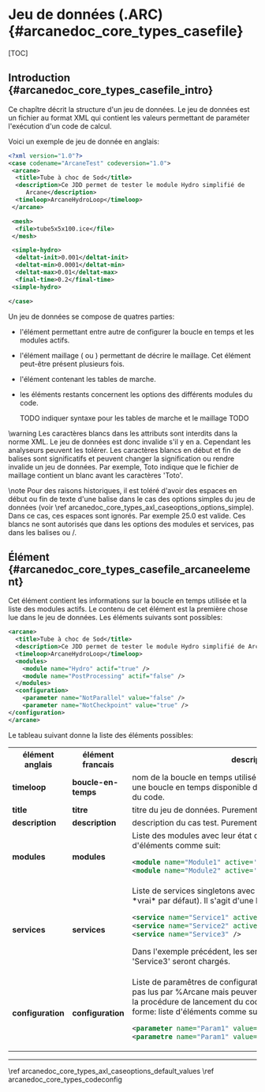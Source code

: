 ﻿# Jeu de données (.ARC) {#arcanedoc_core_types_casefile}

[TOC]

## Introduction {#arcanedoc_core_types_casefile_intro}

Ce chapître décrit la structure d'un jeu de données. Le jeu de
données est un fichier au format XML qui contient les valeurs
permettant de paraméter l'exécution d'un code de calcul.

Voici un exemple de jeu de donnée en anglais:

```xml
<?xml version="1.0"?>
<case codename="ArcaneTest" codeversion="1.0">
 <arcane>
  <title>Tube à choc de Sod</title>
  <description>Ce JDD permet de tester le module Hydro simplifié de
     Arcane</description>
  <timeloop>ArcaneHydroLoop</timeloop>
 </arcane>

 <mesh>
  <file>tube5x5x100.ice</file>
 </mesh>

 <simple-hydro>
  <deltat-init>0.001</deltat-init>
  <deltat-min>0.0001</deltat-min>
  <deltat-max>0.01</deltat-max>
  <final-time>0.2</final-time>
 <simple-hydro>

</case>
```

Un jeu de données se compose de quatres parties:
- l'élément <arcane> permettant entre autre de configurer la boucle
  en temps et les modules actifs.
- l'élément maillage (<mesh> ou <maillage>) permettant de décrire le
  maillage. Cet élément peut-être présent plusieurs fois.
- l'élément contenant les tables de marche.
- les éléments restants concernent les options des différents
  modules du code.

  TODO indiquer syntaxe pour les tables de marche et le maillage TODO

\warning Les caractères blancs dans les attributs sont interdits dans
la norme XML. Le jeu de données est donc invalide s'il y en
a. Cependant les analyseurs peuvent les tolérer. Les caractères
blancs en début et fin de balises sont
significatifs et peuvent changer la signification ou rendre invalide
un jeu de données. Par exemple, <file> Toto</file> indique que le
fichier de maillage contient un blanc avant les caractères 'Toto'.

\note Pour des raisons historiques, il est toléré d'avoir des
espaces en début ou fin de texte d'une balise dans le cas des
options simples du jeu de données (voir \ref
arcanedoc_core_types_axl_caseoptions_options_simple). Dans ce cas, ces espaces sont
ignorés. Par exemple <deltat>  25.0  </deltat> est valide. Ces
blancs ne sont autorisés que dans les options des modules et
services, pas dans les balises <arcane> ou <maillage>/<mesh>.

## Élément <arcane> {#arcanedoc_core_types_casefile_arcaneelement}

Cet élément contient les informations sur la boucle en temps
utilisée et la liste des modules actifs. Le contenu de cet élément
est la première chose lue dans le jeu de données. Les éléments
suivants sont possibles:

```xml
<arcane>
  <title>Tube à choc de Sod</title>
  <description>Ce JDD permet de tester le module Hydro simplifié de Arcane</description>
  <timeloop>ArcaneHydroLoop</timeloop>
  <modules>
    <module name="Hydro" actif="true" />
    <module name="PostProcessing" actif="false" />
  </modules>
  <configuration>
    <parameter name="NotParallel" value="false" />
    <parameter name="NotCheckpoint" value="true" />
</configuration>
</arcane>
```

 Le tableau suivant donne la liste des éléments possibles:

<table>
<tr>
<th>élément anglais</th>
<th>élément francais</th>
<th>description</th>
</tr>
<tr>

<td><b>timeloop</b></td>
<td><b>boucle-en-temps</b></td>
<td> nom de la boucle en temps utilisée. Ce nom doit correspondre à
une boucle en temps disponible dans le fichier de configuration du code.
</td>
</tr>

<tr>
<td><b>title</b></td>
<td><b>titre</b></td>
<td> titre du jeu de données. Purement informatif.
</td>
</tr>

<tr>
<td><b>description</b></td>
<td><b>description</b></td>
<td> description du cas test. Purement informatif.
</td>
</tr>

<tr>
<td><b>modules</b></td>
<td><b>modules</b></td>
<td> Liste des modules avec leur état d'activation. Il s'agit d'une
liste d'éléments <module> comme suit:

```xml
<module name="Module1" active='true' />
<module name="Module2" active='false' />
```
</td>
</tr>

<tr>
<td><b>services</b></td>
<td><b>services</b></td>
<td> Liste de services singletons avec leur état d'activation (qui vaut *vrai* par défaut). Il s'agit d'une
liste d'éléments <service> comme suit:

```xml
<service name="Service1" active='true' />
<service name="Service2" active='false' />
<service name="Service3" />
```
Dans l'exemple précédent, les services de nom 'Service1' et 'Service3' seront chargés.
</td>
</tr>

<tr>
<td><b>configuration</b></td>
<td><b>configuration</b></td>
<td> Liste de paramêtres de configuration. Ces paramêtres ne sont pas
lus par %Arcane mais peuvent être utilisés par exemple par la procédure
de lancement du code. Chaque paramêtre est de la forme:
liste d'éléments <module> comme suit:

```xml
<parameter name="Param1" value='value1' /> <!-- Anglais -->
<parametre name="Param1" value='value1' /> <!-- Francais -->
```
</td>
</tr>
</table>

____

<div class="section_buttons">
<span class="back_section_button">
\ref arcanedoc_core_types_axl_caseoptions_default_values
</span>
<span class="next_section_button">
\ref arcanedoc_core_types_codeconfig
</span>
</div>